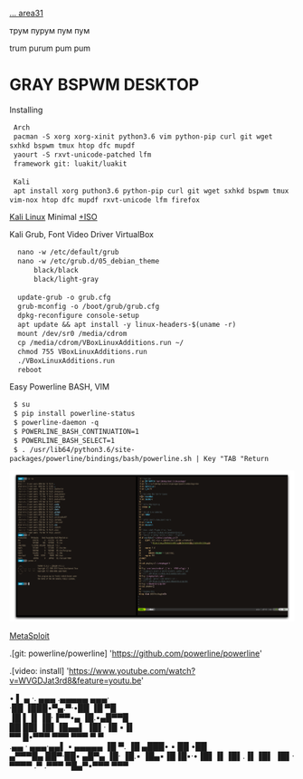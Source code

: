 <a href="https://area31.net.br" title="area31.net.br"> ... area31</a>

трум пурум пум пум

trum purum pum pum

GRAY BSPWM DESKTOP
====
Installing

     Arch
     pacman -S xorg xorg-xinit python3.6 vim python-pip curl git wget sxhkd bspwm tmux htop dfc mupdf
     yaourt -S rxvt-unicode-patched lfm
     framework git: luakit/luakit
     
     Kali
     apt install xorg puthon3.6 python-pip curl git wget sxhkd bspwm tmux vim-nox htop dfc mupdf rxvt-unicode lfm firefox
[Kali Linux](https://www.kali.org/) Minimal [+ISO](https://docs.kali.org/installation/kali-linux-network-mini-iso-install)

Kali Grub, Font Video Driver VirtualBox
      
      nano -w /etc/default/grub 
      nano -w /etc/grub.d/05_debian_theme
          black/black
          black/light-gray
          
      update-grub -o grub.cfg
      grub-mconfig -o /boot/grub/grub.cfg
      dpkg-reconfigure console-setup
      apt update && apt install -y linux-headers-$(uname -r)
      mount /dev/sr0 /media/cdrom
      cp /media/cdrom/VBoxLinuxAdditions.run ~/
      chmod 755 VBoxLinuxAdditions.run
      ./VBoxLinuxAdditions.run
      reboot

Easy Powerline BASH, VIM

     $ su
     $ pip install powerline-status
     $ powerline-daemon -q
     $ POWERLINE_BASH_CONTINUATION=1
     $ POWERLINE_BASH_SELECT=1
     $ . /usr/lib64/python3.6/site-packages/powerline/bindings/bash/powerline.sh | Key "TAB "Return
     
 ![lBox](0991555.png)
 
 [MetaSploit](https://github.com/rapid7/metasploit-framework)

.[git: powerline/powerline] 'https://github.com/powerline/powerline'

.[video: install] 'https://www.youtube.com/watch?v=WVGDJat3rd8&feature=youtu.be'

• ▌ ▄ ·. ▄▄▄ .▄▄▄▄▄ ▄▄▄·      
·██ ▐███▪▀▄.▀·•██  ▐█ ▀█      
▐█ ▌▐▌▐█·▐▀▀▪▄ ▐█.▪▄█▀▀█      
██ ██▌▐█▌▐█▄▄▌ ▐█▌·▐█ ▪▐▌     
▀▀  █▪▀▀▀ ▀▀▀  ▀▀▀  ▀  ▀      
.▄▄ ·  ▄▄▄·▄▄▌        ▪  ▄▄▄▄▄
▐█ ▀. ▐█ ▄███•  ▪     ██ •██  
▄▀▀▀█▄ ██▀·██▪   ▄█▀▄ ▐█· ▐█.▪
▐█▄▪▐█▐█▪·•▐█▌▐▌▐█▌.▐▌▐█▌ ▐█▌·
 ▀▀▀▀ .▀   .▀▀▀  ▀█▄▀▪▀▀▀ ▀▀▀ 
